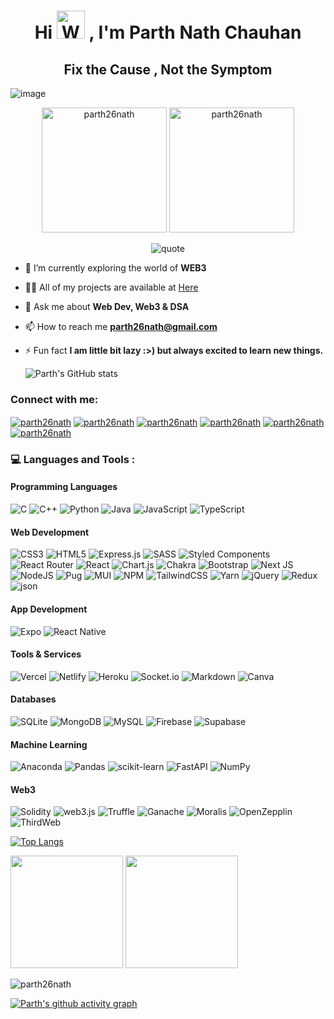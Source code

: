 <h1 align="center">Hi <img src="https://raw.githubusercontent.com/nixin72/nixin72/master/wave.gif" 
         alt="Waving hand animated gif"
         height="45"
         width="45" /> , I'm Parth Nath Chauhan</h1>
<h2 align="center"> Fix the Cause ,  Not the Symptom</h2>

 ![image](https://komarev.com/ghpvc/?username=pranshu321) 






<p align="center"> <img src="https://unwrapped.dev/shared/parth26nath/your_contributions/ZUpXdUlh" alt="parth26nath" width="200" /> <img 
src="https://unwrapped.dev/shared/parth26nath/day_night_cycle/LmdtMGlh" alt="parth26nath" width="200" /> </p>
         
<p align="center"> <img src="https://quotes-github-readme.vercel.app/api?type=horizontal&theme=dark" alt="quote" /> </p>
         

- 🌱 I’m currently exploring the world of **WEB3**

- 👨‍💻 All of my projects are available at [Here](https://github.com/parth26nath?tab=repositories)


- 💬 Ask me about **Web Dev, Web3 & DSA**

- 📫 How to reach me **parth26nath@gmail.com**

- ⚡ Fun fact **I am little bit lazy :>) but always excited to learn new things.**



  ![Parth's GitHub stats](https://github-readme-stats.vercel.app/api?username=parth26nath&show_icons=true&theme=transparent)
  
<h3 align="left">Connect with me:</h3>
<p align="left">
<a href="https://www.linkedin.com/in/parth26nath/" target="blank"><img align="center" src="https://img.shields.io/badge/LinkedIn-0077B5?style=for-the-badge&logo=linkedin&logoColor=white" alt="parth26nath" /></a>
<a href="https://www.instagram.com/parthchauhan2635/" target="blank"><img align="center" src="https://img.shields.io/badge/Instagram-E4405F?style=for-the-badge&logo=instagram&logoColor=white" alt="parth26nath"  /></a> 
<a href="https://www.codechef.com/users/parth26nath" target="blank"><img align="center" src="https://img.shields.io/badge/Codechef-%23B92B27.svg?&style=for-the-badge&logo=Codechef&logoColor=white" alt="parth26nath"  /></a>
<a href="https://www.hackerrank.com/parth26nath" target="blank"><img align="center" src="https://img.shields.io/badge/-Hackerrank-2EC866?style=for-the-badge&logo=HackerRank&logoColor=white" alt="parth26nath"  /></a>
<a href="https://www.leetcode.com/parth26nath" target="blank"><img align="center" src="https://img.shields.io/badge/-LeetCode-FFA116?style=for-the-badge&logo=LeetCode&logoColor=black" alt="parth26nath"  /></a>       
<a href="https://twitter.com/ParthNathc11125" target="blank"><img align="center" src="https://img.shields.io/twitter/follow/parth26nath?logo=twitter&style=for-the-badge" alt="parth26nath" /></a>
</p>


<h3 align="left">💻 Languages and Tools :</h3>

<h4> Programming Languages </h4>

![C](https://img.shields.io/badge/c-%2300599C.svg?style=for-the-badge&logo=c&logoColor=white) 
![C++](https://img.shields.io/badge/c++-%2300599C.svg?style=for-the-badge&logo=c%2B%2B&logoColor=white) 
![Python](https://img.shields.io/badge/python-3670A0?style=for-the-badge&logo=python&logoColor=ffdd54)
![Java](https://img.shields.io/badge/java-%23ED8B00.svg?style=for-the-badge&logo=java&logoColor=white)
![JavaScript](https://img.shields.io/badge/javascript-%23323330.svg?style=for-the-badge&logo=javascript&logoColor=%23F7DF1E)
![TypeScript](https://img.shields.io/badge/typescript-%23007ACC.svg?style=for-the-badge&logo=typescript&logoColor=white)

<h4> Web Development </h4>

![CSS3](https://img.shields.io/badge/css3-%231572B6.svg?style=for-the-badge&logo=css3&logoColor=white) ![HTML5](https://img.shields.io/badge/html5-%23E34F26.svg?style=for-the-badge&logo=html5&logoColor=white) ![Express.js](https://img.shields.io/badge/express.js-%23404d59.svg?style=for-the-badge&logo=express&logoColor=%2361DAFB) ![SASS](https://img.shields.io/badge/SASS-hotpink.svg?style=for-the-badge&logo=SASS&logoColor=white) ![Styled Components](https://img.shields.io/badge/styled--components-DB7093?style=for-the-badge&logo=styled-components&logoColor=white) ![React Router](https://img.shields.io/badge/React_Router-CA4245?style=for-the-badge&logo=react-router&logoColor=white) ![React](https://img.shields.io/badge/react-%2320232a.svg?style=for-the-badge&logo=react&logoColor=%2361DAFB) ![Chart.js](https://img.shields.io/badge/chart.js-F5788D.svg?style=for-the-badge&logo=chart.js&logoColor=white) ![Chakra](https://img.shields.io/badge/chakra-%234ED1C5.svg?style=for-the-badge&logo=chakraui&logoColor=white) ![Bootstrap](https://img.shields.io/badge/bootstrap-%23563D7C.svg?style=for-the-badge&logo=bootstrap&logoColor=white) ![Next JS](https://img.shields.io/badge/Next-black?style=for-the-badge&logo=next.js&logoColor=white) ![NodeJS](https://img.shields.io/badge/node.js-6DA55F?style=for-the-badge&logo=node.js&logoColor=white) ![Pug](https://img.shields.io/badge/Pug-FFF?style=for-the-badge&logo=pug&logoColor=A86454) ![MUI](https://img.shields.io/badge/MUI-%230081CB.svg?style=for-the-badge&logo=material-ui&logoColor=white) ![NPM](https://img.shields.io/badge/NPM-%23000000.svg?style=for-the-badge&logo=npm&logoColor=white) ![TailwindCSS](https://img.shields.io/badge/tailwindcss-%2338B2AC.svg?style=for-the-badge&logo=tailwind-css&logoColor=white) ![Yarn](https://img.shields.io/badge/yarn-%232C8EBB.svg?style=for-the-badge&logo=yarn&logoColor=white) ![jQuery](https://img.shields.io/badge/jquery-%230769AD.svg?style=for-the-badge&logo=jquery&logoColor=white) ![Redux](https://img.shields.io/badge/redux-%23593d88.svg?style=for-the-badge&logo=redux&logoColor=white) ![json](https://img.shields.io/badge/JSON-000000.svg?style=for-the-badge&logo=JSON&logoColor=white)

<h4> App Development </h4>

![Expo](https://img.shields.io/badge/expo-1C1E24?style=for-the-badge&logo=expo&logoColor=#D04A37)   ![React Native](https://img.shields.io/badge/react_native-%2320232a.svg?style=for-the-badge&logo=react&logoColor=%2361DAFB)

<h4>Tools & Services </h4>

![Vercel](https://img.shields.io/badge/vercel-%23000000.svg?style=for-the-badge&logo=vercel&logoColor=white)
![Netlify](https://img.shields.io/badge/netlify-%23000000.svg?style=for-the-badge&logo=netlify&logoColor=#00C7B7) 
![Heroku](https://img.shields.io/badge/heroku-%23430098.svg?style=for-the-badge&logo=heroku&logoColor=white)
![Socket.io](https://img.shields.io/badge/Socket.io-black?style=for-the-badge&logo=socket.io&badgeColor=010101)
![Markdown](https://img.shields.io/badge/markdown-%23000000.svg?style=for-the-badge&logo=markdown&logoColor=white)
![Canva](https://img.shields.io/badge/Canva-%2300C4CC.svg?style=for-the-badge&logo=Canva&logoColor=white) 

<h4> Databases </h4>

![SQLite](https://img.shields.io/badge/sqlite-%2307405e.svg?style=for-the-badge&logo=sqlite&logoColor=white) ![MongoDB](https://img.shields.io/badge/MongoDB-%234ea94b.svg?style=for-the-badge&logo=mongodb&logoColor=white) ![MySQL](https://img.shields.io/badge/mysql-%2300f.svg?style=for-the-badge&logo=mysql&logoColor=white)
![Firebase](https://img.shields.io/badge/firebase-%23039BE5.svg?style=for-the-badge&logo=firebase)
![Supabase](https://img.shields.io/badge/Supabase-3ECF8E?style=for-the-badge&logo=supabase&logoColor=white)

<h4> Machine Learning </h4>

![Anaconda](https://img.shields.io/badge/Anaconda-%2344A833.svg?style=for-the-badge&logo=anaconda&logoColor=white) ![Pandas](https://img.shields.io/badge/pandas-%23150458.svg?style=for-the-badge&logo=pandas&logoColor=white) ![scikit-learn](https://img.shields.io/badge/scikit--learn-%23F7931E.svg?style=for-the-badge&logo=scikit-learn&logoColor=white) ![FastAPI](https://img.shields.io/badge/FastAPI-005571?style=for-the-badge&logo=fastapi) ![NumPy](https://img.shields.io/badge/numpy-%23013243.svg?style=for-the-badge&logo=numpy&logoColor=white)

<h4> Web3 </h4>

![Solidity](https://img.shields.io/badge/Solidity-%23363636.svg?style=for-the-badge&logo=solidity&logoColor=white) ![web3.js](https://img.shields.io/badge/Web3.js-F16822.svg?style=for-the-badge&logo=web3dotjs&logoColor=white) ![Truffle](https://img.shields.io/badge/Truffle-e4a663?style=for-the-badge&logoColor=white) ![Ganache](https://img.shields.io/badge/ganache-5E464D?style=for-the-badge&logoColor=white) ![Moralis](https://img.shields.io/badge/Moralis-01ADF7?style=for-the-badge&logoColor=white) ![OpenZepplin](https://img.shields.io/badge/OpenZeppelin-4E5EE4.svg?style=for-the-badge&logo=OpenZeppelin&logoColor=white) ![ThirdWeb](https://img.shields.io/badge/ThirdWeb-CB0FAA?style=for-the-badge&logoColor=white)

[![Top Langs](https://github-readme-stats.vercel.app/api/top-langs/?username=anuraghazra&layout=donut)](https://github.com/anuraghazra/github-readme-stats)

<img height="180em" src="https://github-profile-summary-cards.vercel.app/api/cards/profile-details?username=parth26nath&theme=github_dark" />
<img height="180em" src="https://github-profile-summary-cards.vercel.app/api/cards/stats?username=parth26nath&theme=github_dark"/>

<p><img align="center" src="https://github-readme-streak-stats.herokuapp.com/?user=parth26nath&" alt="parth26nath" /></p>

[![Parth's github activity graph](https://github-readme-activity-graph.vercel.app/graph?username=parth26nath&bg_color=000000&color=9e4c98&line=9e4c98&point=ff8585&area=true&hide_border=true)](https://github.com/ashutosh00710/github-readme-activity-graph)
